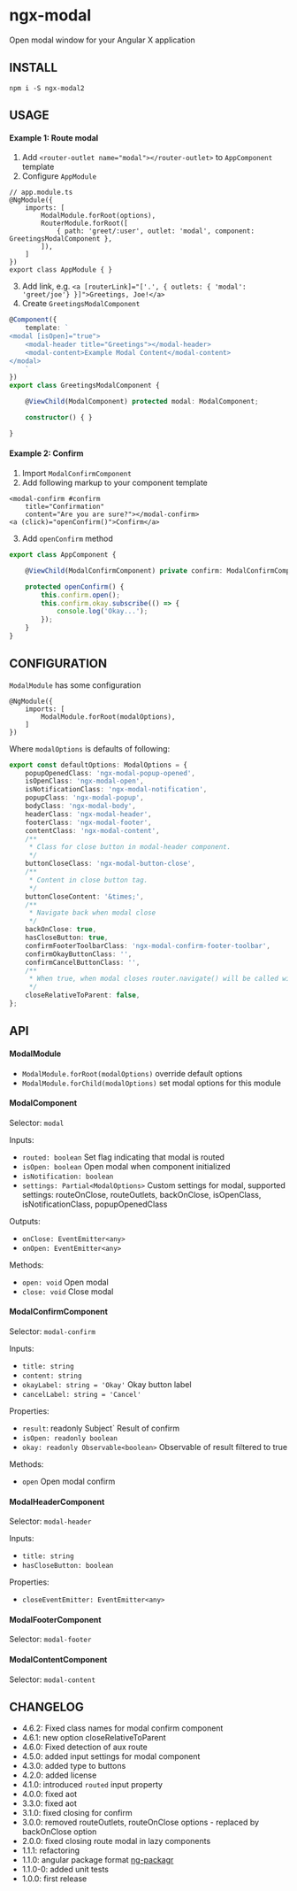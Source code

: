 # ngx-modal
Open modal window for your Angular X application

INSTALL
---
```
npm i -S ngx-modal2
```

USAGE
---
#### Example 1: Route modal
1. Add `<router-outlet name="modal"></router-outlet>` to `AppComponent` template
2. Configure `AppModule`
```
// app.module.ts
@NgModule({
    imports: [
        ModalModule.forRoot(options),
        RouterModule.forRoot([
            { path: 'greet/:user', outlet: 'modal', component: GreetingsModalComponent },
        ]),
    ]
})
export class AppModule { }
```
3. Add link, e.g. `<a [routerLink]="['.', { outlets: { 'modal': 'greet/joe'} }]">Greetings, Joe!</a>`
4. Create `GreetingsModalComponent`
```ts
@Component({
    template: `
<modal [isOpen]="true">
    <modal-header title="Greetings"></modal-header>
    <modal-content>Example Modal Content</modal-content>
</modal>
    `
})
export class GreetingsModalComponent {

    @ViewChild(ModalComponent) protected modal: ModalComponent;

    constructor() { }

}
```

#### Example 2: Confirm
1. Import `ModalConfirmComponent`
2. Add following markup to your component template
```
<modal-confirm #confirm 
    title="Confirmation" 
    content="Are you are sure?"></modal-confirm>
<a (click)="openConfirm()">Confirm</a>
```
3. Add `openConfirm` method
```ts
export class AppComponent {

    @ViewChild(ModalConfirmComponent) private confirm: ModalConfirmComponent;

    protected openConfirm() {
        this.confirm.open();
        this.confirm.okay.subscribe(() => {
            console.log('Okay...');
        });
    }
}
```

CONFIGURATION
---
`ModalModule` has some configuration
```
@NgModule({
    imports: [
        ModalModule.forRoot(modalOptions),
    ]
})
```
Where `modalOptions` is defaults of following:
```ts
export const defaultOptions: ModalOptions = {
    popupOpenedClass: 'ngx-modal-popup-opened',
    isOpenClass: 'ngx-modal-open',
    isNotificationClass: 'ngx-modal-notification',
    popupClass: 'ngx-modal-popup',
    bodyClass: 'ngx-modal-body',
    headerClass: 'ngx-modal-header',
    footerClass: 'ngx-modal-footer',
    contentClass: 'ngx-modal-content',
    /**
     * Class for close button in modal-header component.
     */
    buttonCloseClass: 'ngx-modal-button-close',
    /**
     * Content in close button tag.
     */
    buttonCloseContent: '&times;',
    /**
     * Navigate back when modal close
     */
    backOnClose: true,
    hasCloseButton: true,
    confirmFooterToolbarClass: 'ngx-modal-confirm-footer-toolbar',
    confirmOkayButtonClass: '',
    confirmCancelButtonClass: '',
    /**
     * When true, when modal closes router.navigate() will be called with options relativeTo: activatedRoute.parent
     */
    closeRelativeToParent: false,
};
```

API
---
#### ModalModule
* `ModalModule.forRoot(modalOptions)` override default options
* `ModalModule.forChild(modalOptions)` set modal options for this module

#### ModalComponent

Selector: `modal`

Inputs:
* `routed: boolean` Set flag indicating that modal is routed
* `isOpen: boolean` Open modal when component initialized
* `isNotification: boolean`
* `settings: Partial<ModalOptions>` Custom settings for modal,
  supported settings: routeOnClose, routeOutlets, backOnClose, isOpenClass, isNotificationClass, popupOpenedClass

Outputs:
* `onClose: EventEmitter<any>`
* `onOpen: EventEmitter<any>`

Methods:
* `open: void` Open modal
* `close: void` Close modal

#### ModalConfirmComponent

Selector: `modal-confirm`

Inputs:
* `title: string`
* `content: string`
* `okayLabel: string = 'Okay'` Okay button label
* `cancelLabel: string = 'Cancel'`

Properties:
* `result`: readonly Subject<boolean>` Result of confirm
* `isOpen: readonly boolean`
* `okay: readonly Observable<boolean>` Observable of result filtered to true

Methods:
* `open` Open modal confirm

#### ModalHeaderComponent

Selector: `modal-header`

Inputs:
* `title: string`
* `hasCloseButton: boolean`

Properties:
* `closeEventEmitter: EventEmitter<any>`

#### ModalFooterComponent

Selector: `modal-footer`

#### ModalContentComponent

Selector: `modal-content`

CHANGELOG
---
* 4.6.2: Fixed class names for modal confirm component
* 4.6.1: new option closeRelativeToParent
* 4.6.0: Fixed detection of aux route
* 4.5.0: added input settings for modal component
* 4.3.0: added type to buttons
* 4.2.0: added license
* 4.1.0: introduced `routed` input property
* 4.0.0: fixed aot
* 3.3.0: fixed aot
* 3.1.0: fixed closing for confirm
* 3.0.0: removed routeOutlets, routeOnClose options - replaced by backOnClose option
* 2.0.0: fixed closing route modal in lazy components
* 1.1.1: refactoring
* 1.1.0: angular package format [ng-packagr](https://github.com/dherges/ng-packagr)
* 1.1.0-0: added unit tests
* 1.0.0: first release
